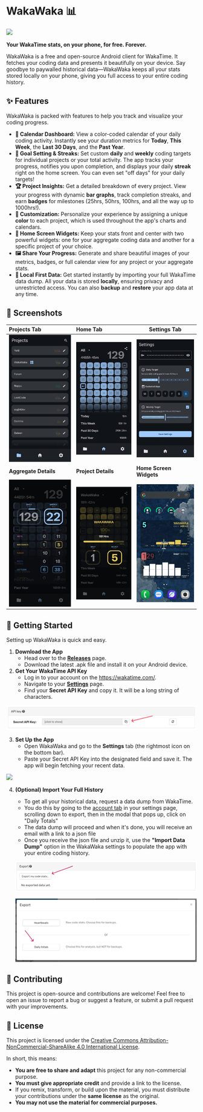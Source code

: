  

# **WakaWaka 📊**

![](assets\icons\wakawaka_logo.png)

**Your WakaTime stats, on your phone, for free. Forever.**

WakaWaka is a free and open-source Android client for WakaTime. It fetches your coding data and presents it beautifully on your device. Say goodbye to paywalled historical data—WakaWaka keeps all your stats stored locally on your phone, giving you full access to your entire coding history.

## **✨ Features**

WakaWaka is packed with features to help you track and visualize your coding progress.

* **📅 Calendar Dashboard:** View a color-coded calendar of your daily coding activity. Instantly see your duration metrics for **Today**, **This Week**, the **Last 30 Days**, and the **Past Year**.  
* **🎯 Goal Setting & Streaks:** Set custom **daily** and **weekly** coding targets for individual projects or your total activity. The app tracks your progress, notifies you upon completion, and displays your daily **streak** right on the home screen. You can even set "off days" for your daily targets\!  
* **🏆 Project Insights:** Get a detailed breakdown of every project. View your progress with dynamic **bar graphs**, track completion streaks, and earn **badges** for milestones (25hrs, 50hrs, 100hrs, and all the way up to 1000hrs\!).  
* **🎨 Customization:** Personalize your experience by assigning a unique **color** to each project, which is used throughout the app's charts and calendars.  
* **📲 Home Screen Widgets:** Keep your stats front and center with two powerful widgets: one for your aggregate coding data and another for a specific project of your choice.  
* **🖼️ Share Your Progress:** Generate and share beautiful images of your metrics, badges, or full calendar view for any project or your aggregate stats.  
* **💾 Local First Data:** Get started instantly by importing your full WakaTime data dump. All your data is stored **locally**, ensuring privacy and unrestricted access. You can also **backup** and **restore** your app data at any time.

## **📸 Screenshots**

| Projects Tab                                                                                              | Home Tab                                                                                                         | Settings Tab                                                                                          |
|:----------------------------------------------------------------------------------------------------------|:---------------------------------------------------------------------------------------------------------------- |-------------------------------------------------------------------------------------------------------|
| ![home](assets/app/projects-tab-screenshot.jpg)         | ![Single Project](assets/app/home-tab-screenshot.jpg)          | ![Settings](assets/app/settings-tab-screenshot.jpg) |
| **Aggregate Details**                                                                                     | **Project Details**                                                                                              | **Home Screen Widgets**                                                                               |
| ![Details](assets/app/aggregate-details-screenshot.jpg) | ![Widgets](assets/app/wakawaka-project-details-screenshot.jpg) | ![Widgets](assets/app/widgets-screenshot.jpg)       |

## **🚀 Getting Started**

Setting up WakaWaka is quick and easy.

1. **Download the App**  
   * Head over to the [**Releases**](https://www.google.com/search?q=https://github.com/your-username/your-repo/releases) page.  
   * Download the latest .apk file and install it on your Android device.  
2. **Get Your WakaTime API Key**  
   * Log in to your account on the https://wakatime.com/.  
   * Navigate to your [**Settings**](https://wakatime.com/settings/account) page.  
   * Find your **Secret API Key** and copy it. It will be a long string of characters.

![](assets/wakatime/wakatime-api-screenshot-with-arrow.png)

3. **Set Up the App**  
   * Open WakaWaka and go to the **Settings** tab (the rightmost icon on the bottom bar).  
   * Paste your Secret API Key into the designated field and save it. The app will begin fetching your recent data.

![](assets/wakatime/settings-tab-screenshot-with-arrows.jpg)

4. **(Optional) Import Your Full History**  
   * To get all your historical data, request a data dump from WakaTime.  
   * You do this by going to the [account tab](https://wakatime.com/settings/account) in your settings page, scrolling down to export, then in the modal that pops up, click on "Daily Totals"
   * The data dump will proceed and when it's done, you will receive an email with a link to a json file
   * Once you receive the json file and unzip it, use the **"Import Data Dump"** option in the WakaWaka settings to populate the app with your entire coding history.
   
   
   
   ![](assets/wakatime/wakatime-export-data-dump-screenshot-with-arrow.png)
   
   ![](assets/wakatime/wakatime-export-daily-totals-screenshot-with-arrow.png)

## **🤝 Contributing**

This project is open-source and contributions are welcome\! Feel free to open an issue to report a bug or suggest a feature, or submit a pull request with your improvements.

## **📜 License**

This project is licensed under the [Creative Commons Attribution-NonCommercial-ShareAlike 4.0 International License](LICENSE).

In short, this means:

* **You are free to share and adapt** this project for any non-commercial purpose.
* **You must give appropriate credit** and provide a link to the license.
* If you remix, transform, or build upon the material, you must distribute your contributions under the **same license** as the original.
* **You may not use the material for commercial purposes.**
